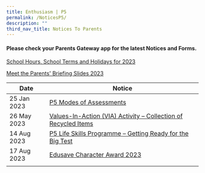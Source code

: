 ```yaml
---
title: Enthusiasm | P5
permalink: /NoticesP5/
description: ""
third_nav_title: Notices To Parents
---
```

#### Please check your **Parents Gateway** app for the latest Notices and Forms.

[School Hours, School Terms and Holidays for 2023](/files/Letter%20to%20parents/007%20School%20Hours,%20School%20Terms%20and%20Holidays%20for%202023.pdf)

[Meet the Parents' Briefing Slides 2023](/for-parents/Other-Information/2023parentsbriefingslides/)

| Date | Notice |
| --- | ----- |
| 25 Jan 2023 | [P5 Modes of Assessments](/files/Letter%20to%20parents/Term%201/024%20P5%20Modes%20of%20Assessments.pdf) |
| 26 May 2023 | [Values-In-Action (VIA) Activity – Collection of Recycled Items](/files/Letter%20to%20parents/Term%202/059%20collection%20of%20recycled%20items.pdf) |
| 14 Aug 2023 | [P5 Life Skills Programme – Getting Ready for the Big Test](/files/Letter%20to%20parents/Term%203/080%20p5%20life%20skills%20programme.pdf) |
| 17 Aug 2023 | [Edusave Character Award 2023](/files/Letter%20to%20parents/Term%203/081%20edusave%20character%20award%202023.pdf) |
|  |  |